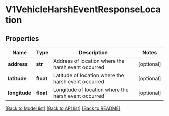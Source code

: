 # V1VehicleHarshEventResponseLocation

## Properties
Name | Type | Description | Notes
------------ | ------------- | ------------- | -------------
**address** | **str** | Address of location where the harsh event occurred | [optional] 
**latitude** | **float** | Latitude of location where the harsh event occurred | [optional] 
**longitude** | **float** | Longitude of location where the harsh event occurred | [optional] 

[[Back to Model list]](../README.md#documentation-for-models) [[Back to API list]](../README.md#documentation-for-api-endpoints) [[Back to README]](../README.md)



